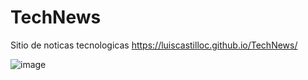 # TechNews
Sitio de noticas tecnologicas
https://luiscastilloc.github.io/TechNews/

![image](https://user-images.githubusercontent.com/86752047/233147214-1705a839-30ce-4d81-a3eb-7229d4da1138.png)
